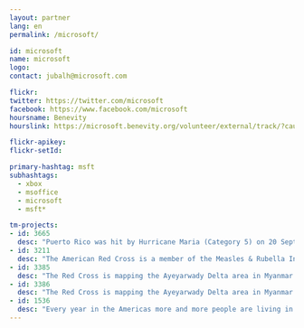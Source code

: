 ```yaml
---
layout: partner
lang: en
permalink: /microsoft/

id: microsoft
name: microsoft
logo:
contact: jubalh@microsoft.com

flickr:
twitter: https://twitter.com/microsoft
facebook: https://www.facebook.com/microsoft
hoursname: Benevity
hourslink: https://microsoft.benevity.org/volunteer/external/track/?cause_id=840-530196605&project_id=2L7JKHRBB5

flickr-apikey:
flickr-setId:

primary-hashtag: msft
subhashtags:
  - xbox
  - msoffice
  - microsoft
  - msft*

tm-projects:
- id: 3665
  desc: "Puerto Rico was hit by Hurricane Maria (Category 5) on 20 September after hitting Dominica severely. The American Red Cross has requested building data generation for planning and conducting relief operations on the island. We are mapping from pre-event imagery to give them an operating picture of the island before the hurricane made impact."
- id: 3211
  desc: "The American Red Cross is a member of the Measles & Rubella Initiative, which seeks to eliminate these diseases. We will be conducting a measles campaign in Malawi in 2017. This task will create a basemap of the area in order to help Red Cross teams to plan logistics and prepare for mobile data collection and field mapping in the areas."
- id: 3385
  desc: "The Red Cross is mapping the Ayeyarwady Delta area in Myanmar as part of a multi-year mapping and data readiness activity to better understand where critical infrastructure and roads are to inform decision making during potential disasters. As recently as 2008 a cyclone killed at least 77,000 people with over 55,900 missing, and left about 2.5 million homeless. The map data will help the Red Cross to better understand where people live in relation to potential hazards so that we can help them be prepared for the disaster and so national decision makers can make better decisions in the immediate aftermath of a disaster."
- id: 3386
  desc: "The Red Cross is mapping the Ayeyarwady Delta area in Myanmar as part of a multi-year mapping and data readiness activity to better understand where critical infrastructure and roads are to inform decision making during potential disasters. As recently as 2008 a cyclone killed at least 77,000 people with over 55,900 missing, and left about 2.5 million homeless. The map data will help the Red Cross to better understand where people live in relation to potential hazards so that we can help them be prepared for the disaster and so national decision makers can make better decisions in the immediate aftermath of a disaster."
- id: 1536
  desc: "Every year in the Americas more and more people are living in conditions of vulnerability to natural hazards and climate change. To help reduce disaster risk and enhance community resilience in the region, the American Red Cross is working with Red Cross partners in Central America, South America, and the Caribbean to address local hazards and vulnerabilities in dozens of disaster-prone communities.  This initiative began with a Red Cross-led assessment process in which communities themselves identified the most significant risks they face and the actions they can take to mitigate them. Some examples of community interventions include strengthening water and sanitation systems, delivering key messages about health promotion and disease prevention, and training and equipping community members with first aid skills and supplies. In addition to addressing specific hazards, another key program component is working with communities so they are able to self-organize and self-manage advocacy or education efforts that will help them be better prepared for future disasters. The American Red Cross is also helping strengthen the capacity of Red Cross partners in the region to deliver services to communities.  There is currently very little data for the area and there is a strong need for a more detailed basemap data (buildings, roads, land features, rivers) to assist with program operations and decision making."
---
```

